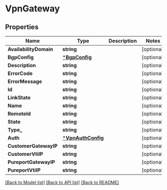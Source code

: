 # VpnGateway

## Properties
Name | Type | Description | Notes
------------ | ------------- | ------------- | -------------
**AvailabilityDomain** | **string** |  | [optional] 
**BgpConfig** | [***BgpConfig**](BGPConfig.md) |  | [optional] 
**Description** | **string** |  | [optional] 
**ErrorCode** | **string** |  | [optional] 
**ErrorMessage** | **string** |  | [optional] 
**Id** | **string** |  | [optional] 
**LinkState** | **string** |  | [optional] 
**Name** | **string** |  | [optional] 
**RemoteId** | **string** |  | [optional] 
**State** | **string** |  | [optional] 
**Type_** | **string** |  | [optional] 
**Auth** | [***VpnAuthConfig**](VPNAuthConfig.md) |  | [optional] 
**CustomerGatewayIP** | **string** |  | [optional] 
**CustomerVtiIP** | **string** |  | [optional] 
**PureportGatewayIP** | **string** |  | [optional] 
**PureportVtiIP** | **string** |  | [optional] 

[[Back to Model list]](../README.md#documentation-for-models) [[Back to API list]](../README.md#documentation-for-api-endpoints) [[Back to README]](../README.md)


